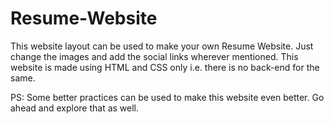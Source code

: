 # Resume-Website

This website layout can be used to make your own Resume Website. Just change the images and add the social links wherever mentioned. This website is made using HTML and CSS only i.e. there is no back-end for the same.

PS: Some better practices can be used to make this website even better. Go ahead and explore that as well.
